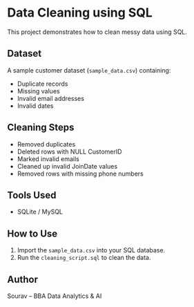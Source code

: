 # Data Cleaning using SQL

This project demonstrates how to clean messy data using SQL.

## Dataset
A sample customer dataset (`sample_data.csv`) containing:
- Duplicate records
- Missing values
- Invalid email addresses
- Invalid dates

## Cleaning Steps
- Removed duplicates
- Deleted rows with NULL CustomerID
- Marked invalid emails
- Cleaned up invalid JoinDate values
- Removed rows with missing phone numbers

## Tools Used
- SQLite / MySQL

## How to Use
1. Import the `sample_data.csv` into your SQL database.
2. Run the `cleaning_script.sql` to clean the data.

## Author
Sourav – BBA Data Analytics & AI
